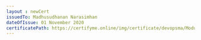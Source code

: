```yaml
--- 
layout : newCert 
issuedTo: Madhusudhanan Narasimhan
dateOfIssue: 01 November 2020
certificatePath: https://certifyme.online/img/certificate/devopsma/ModuleCertificate/ChristudasChef.png
--- 
```

